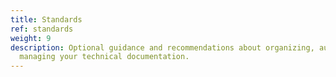 ```yaml
---
title: Standards
ref: standards
weight: 9
description: Optional guidance and recommendations about organizing, authoring, and
  managing your technical documentation.
---
```


